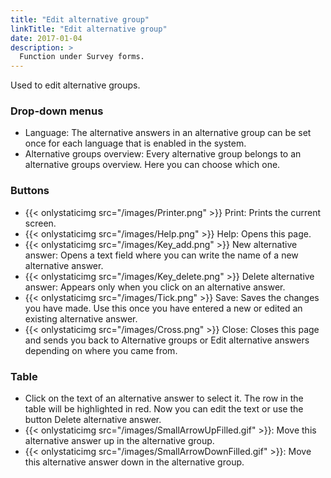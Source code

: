 ```yaml
---
title: "Edit alternative group"
linkTitle: "Edit alternative group"
date: 2017-01-04
description: >
  Function under Survey forms.
---
```

Used to edit alternative groups.

### Drop-down menus

- Language: The alternative answers in an alternative group can be set once for each language that is enabled in the system.
- Alternative groups overview: Every alternative group belongs to an alternative groups overview. Here you can choose which one.

### Buttons

- {{< onlystaticimg src="/images/Printer.png" >}} Print: Prints the current screen.
- {{< onlystaticimg src="/images/Help.png" >}} Help: Opens this page.
- {{< onlystaticimg src="/images/Key_add.png" >}} New alternative answer: Opens a text field where you can write the name of a new alternative answer.
- {{< onlystaticimg src="/images/Key_delete.png" >}} Delete alternative answer: Appears only when you click on an alternative answer.
- {{< onlystaticimg src="/images/Tick.png" >}} Save: Saves the changes you have made. Use this once you have entered a new or edited an existing alternative answer.
- {{< onlystaticimg src="/images/Cross.png" >}} Close: Closes this page and sends you back to Alternative groups or Edit alternative answers depending on where you came from.

### Table

- Click on the text of an alternative answer to select it. The row in the table will be highlighted in red. Now you can edit the text or use the button Delete alternative answer.
- {{< onlystaticimg src="/images/SmallArrowUpFilled.gif" >}}: Move this alternative answer up in the alternative group.
- {{< onlystaticimg src="/images/SmallArrowDownFilled.gif" >}}: Move this alternative answer down in the alternative group.
